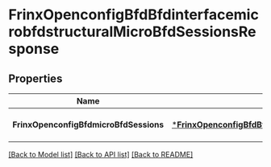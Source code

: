 # FrinxOpenconfigBfdBfdinterfacemicrobfdstructuralMicroBfdSessionsResponse

## Properties
Name | Type | Description | Notes
------------ | ------------- | ------------- | -------------
**FrinxOpenconfigBfdmicroBfdSessions** | [***FrinxOpenconfigBfdBfdinterfacemicrobfdstructuralMicroBfdSessions**](frinx.openconfig.bfd.bfdinterfacemicrobfdstructural.MicroBfdSessions.md) |  | [optional] [default to null]

[[Back to Model list]](../README.md#documentation-for-models) [[Back to API list]](../README.md#documentation-for-api-endpoints) [[Back to README]](../README.md)


